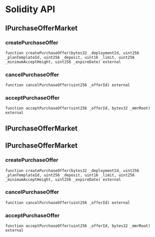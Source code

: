 # Solidity API

## IPurchaseOfferMarket

### createPurchaseOffer

```solidity
function createPurchaseOffer(bytes32 _deploymentId, uint256 _planTemplateId, uint256 _deposit, uint16 _limit, uint256 _minimumAcceptHeight, uint256 _expireDate) external
```

### cancelPurchaseOffer

```solidity
function cancelPurchaseOffer(uint256 _offerId) external
```

### acceptPurchaseOffer

```solidity
function acceptPurchaseOffer(uint256 _offerId, bytes32 _mmrRoot) external
```

## IPurchaseOfferMarket

## IPurchaseOfferMarket

### createPurchaseOffer

```solidity
function createPurchaseOffer(bytes32 _deploymentId, uint256 _planTemplateId, uint256 _deposit, uint16 _limit, uint256 _minimumAcceptHeight, uint256 _expireDate) external
```

### cancelPurchaseOffer

```solidity
function cancelPurchaseOffer(uint256 _offerId) external
```

### acceptPurchaseOffer

```solidity
function acceptPurchaseOffer(uint256 _offerId, bytes32 _mmrRoot) external
```

